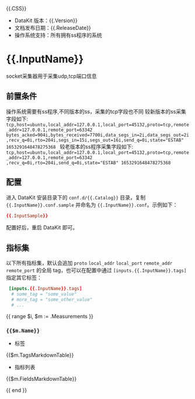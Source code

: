 {{.CSS}}

- DataKit 版本：{{.Version}}
- 文档发布日期：{{.ReleaseDate}}
- 操作系统支持：所有拥有ss程序的系统

# {{.InputName}}

socket采集器用于采集udp,tcp端口信息

## 前置条件

操作系统需要有ss程序,不同版本的ss，采集的tcp字段也不同
较新版本的ss采集字段如下:
```tcp,host=ubuntu,local_addr=127.0.0.1,local_port=45132,proto=tcp,remote_addr=127.0.0.1,remote_port=63342 bytes_acked=904i,bytes_received=7700i,data_segs_in=2i,data_segs_out=2i,recv_q=0i,rto=204i,segs_in=15i,segs_out=16i,send_q=0i,state="ESTAB" 1653291648478275368 ```
较老版本的ss程序采集字段如下:
```tcp,host=ubuntu,local_addr=127.0.0.1,local_port=45132,proto=tcp,remote_addr=127.0.0.1,remote_port=63342 ,recv_q=0i,rto=204i,send_q=0i,state="ESTAB" 1653291648478275368```

## 配置

进入 DataKit 安装目录下的 `conf.d/{{.Catalog}}` 目录，复制 `{{.InputName}}.conf.sample` 并命名为 `{{.InputName}}.conf`。示例如下：

```toml
{{.InputSample}}
```

配置好后，重启 DataKit 即可。

## 指标集

以下所有指标集，默认会追加 `proto`  `local_addr` `local_port`  `remote_addr`  `remote_port` 的全局 tag，也可以在配置中通过 `[inputs.{{.InputName}}.tags]` 指定其它标签：

``` toml
 [inputs.{{.InputName}}.tags]
  # some_tag = "some_value"
  # more_tag = "some_other_value"
  # ...
```

{{ range $i, $m := .Measurements }}

### `{{$m.Name}}`

-  标签

{{$m.TagsMarkdownTable}}

- 指标列表

{{$m.FieldsMarkdownTable}}

{{ end }}
